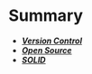 # Summary

- [***Version Control***](Version_Control/Summary.md)
- [***Open Source***](Open_Source/Summary.md)
- [***SOLID***](SOLID/Summary.md)
